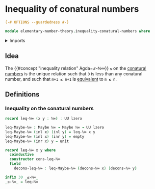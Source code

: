 # Inequality of conatural numbers

```agda
{-# OPTIONS --guardedness #-}

module elementary-number-theory.inequality-conatural-numbers where
```

<details><summary>Imports</summary>

```agda
open import elementary-number-theory.conatural-numbers

open import foundation.action-on-identifications-functions
open import foundation.binary-relations
open import foundation.cartesian-product-types
open import foundation.coproduct-types
open import foundation.decidable-types
open import foundation.dependent-pair-types
open import foundation.empty-types
open import foundation.function-types
open import foundation.functoriality-coproduct-types
open import foundation.identity-types
open import foundation.maybe
open import foundation.negation
open import foundation.propositions
open import foundation.unit-type
open import foundation.universe-levels

open import order-theory.posets
open import order-theory.preorders
```

</details>

## Idea

The {{#concept "inequality relation" Agda=_≤-ℕ∞_}} `≤` on the
[conatural numbers](elementary-number-theory.conatural-numbers.md) is the unique
relation such that `0` is less than any conatural number, and such that
`m+1 ≤ n+1` is [equivalent](foundation-core.equivalences.md) to `m ≤ n`.

## Definitions

### Inequality on the conatural numbers

```agda
record leq-ℕ∞ (x y : ℕ∞) : UU lzero

leq-Maybe-ℕ∞ : Maybe ℕ∞ → Maybe ℕ∞ → UU lzero
leq-Maybe-ℕ∞ (inl x) (inl y) = leq-ℕ∞ x y
leq-Maybe-ℕ∞ (inl x) (inr y) = empty
leq-Maybe-ℕ∞ (inr x) y = unit

record leq-ℕ∞ x y where
  coinductive
  constructor cons-leq-ℕ∞
  field
    decons-leq-ℕ∞ : leq-Maybe-ℕ∞ (decons-ℕ∞ x) (decons-ℕ∞ y)

infix 30 _≤-ℕ∞_
_≤-ℕ∞_ = leq-ℕ∞
```
